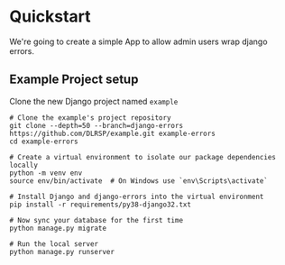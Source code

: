 # Quickstart

We're going to create a simple App to allow admin users wrap django errors.

## Example Project setup

Clone the new Django project named `example`

```shell
# Clone the example's project repository
git clone --depth=50 --branch=django-errors https://github.com/DLRSP/example.git example-errors
cd example-errors

# Create a virtual environment to isolate our package dependencies locally
python -m venv env
source env/bin/activate  # On Windows use `env\Scripts\activate`

# Install Django and django-errors into the virtual environment
pip install -r requirements/py38-django32.txt

# Now sync your database for the first time
python manage.py migrate

# Run the local server
python manage.py runserver
```
